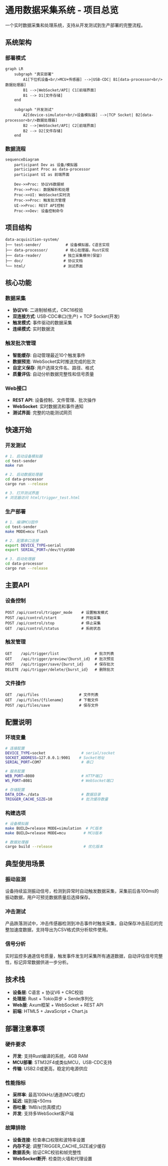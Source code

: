 # 通用数据采集系统 - 项目总览

一个实时数据采集和处理系统，支持从开发测试到生产部署的完整流程。

## 系统架构

### 部署模式

```mermaid
graph LR
    subgraph "真实部署"
        A1[下位机设备<br/>MCU+传感器] -->|USB-CDC| B1[data-processor<br/>数据处理器]
        B1 -->|WebSocket/API| C1[前端界面]
        B1 --> D1[文件存储]
    end
    
    subgraph "开发测试"  
        A2[device-simulator<br/>设备模拟器] -->|TCP Socket| B2[data-processor<br/>数据处理器]
        B2 -->|WebSocket/API| C2[前端界面] 
        B2 --> D2[文件存储]
    end
```

### 数据流程

```mermaid
sequenceDiagram
    participant Dev as 设备/模拟器
    participant Proc as data-processor
    participant UI as 前端界面
    
    Dev->>Proc: 协议V6数据帧
    Proc->>Proc: 数据解析和处理
    Proc->>UI: WebSocket实时流
    Proc->>Proc: 触发批次管理
    UI->>Proc: REST API控制
    Proc->>Dev: 设备控制命令
```

## 项目结构

```
data-acquisition-system/
├── test-sender/           # 设备模拟器，C语言实现
├── data-processor/        # 核心处理器，Rust实现  
├── data-reader/          # 独立采集模块(保留)
├── doc/                  # 协议文档
└── html/                 # 测试界面
```

## 核心功能

### 数据采集
- **协议V6**: 二进制帧格式，CRC16校验
- **双连接方式**: USB-CDC串口(生产) + TCP Socket(开发)
- **触发模式**: 事件驱动的数据采集
- **连续模式**: 实时数据流

### 触发批次管理
- **智能缓存**: 自动管理最近10个触发事件
- **数据预览**: WebSocket实时推送完成的批次
- **自定义保存**: 用户选择文件名、路径、格式
- **质量评估**: 自动分析数据完整性和信号质量

### Web接口
- **REST API**: 设备控制、文件管理、批次操作
- **WebSocket**: 实时数据流和事件通知
- **测试界面**: 完整的功能测试网页

## 快速开始

### 开发测试

```bash
# 1. 启动设备模拟器
cd test-sender
make run

# 2. 启动数据处理器  
cd data-processor
cargo run --release

# 3. 打开测试界面
# 浏览器访问 html/trigger_test.html
```

### 生产部署

```bash
# 1. 编译MCU固件
cd test-sender
make MODE=mcu flash

# 2. 配置串口连接
export DEVICE_TYPE=serial
export SERIAL_PORT=/dev/ttyUSB0

# 3. 启动处理器
cd data-processor  
cargo run --release
```

## 主要API

### 设备控制
```http
POST /api/control/trigger_mode    # 设置触发模式
POST /api/control/start           # 开始采集
POST /api/control/stop            # 停止采集
GET  /api/control/status          # 系统状态
```

### 触发管理
```http
GET    /api/trigger/list                # 批次列表
GET    /api/trigger/preview/{burst_id}  # 批次预览
POST   /api/trigger/save/{burst_id}     # 保存批次
DELETE /api/trigger/delete/{burst_id}   # 删除批次
```

### 文件操作
```http
GET  /api/files                  # 文件列表
GET  /api/files/{filename}       # 下载文件
POST /api/files/save             # 保存文件
```

## 配置说明

### 环境变量
```bash
# 连接配置
DEVICE_TYPE=socket                # serial/socket
SOCKET_ADDRESS=127.0.0.1:9001    # Socket地址
SERIAL_PORT=COM7                  # 串口

# 服务配置
WEB_PORT=8080                     # HTTP端口
WS_PORT=8081                      # WebSocket端口

# 存储配置  
DATA_DIR=./data                   # 数据目录
TRIGGER_CACHE_SIZE=10             # 批次缓存数量
```

### 构建选项
```bash
# 设备模拟器
make BUILD=release MODE=simulation  # PC版本
make BUILD=release MODE=mcu        # MCU版本

# 数据处理器
cargo build --release              # 优化版本
```

## 典型使用场景

### 振动监测
设备持续监测振动信号，检测到异常时自动触发数据采集，采集前后各100ms的振动数据，用户可预览数据质量后选择保存。

### 冲击测试  
产品跌落测试中，冲击传感器检测到冲击事件时触发采集，自动保存冲击前后的完整加速度数据，支持导出为CSV格式供分析软件使用。

### 信号分析
实时监控多通道信号质量，触发事件发生时采集所有通道数据，自动评估信号完整性，标记异常数据供进一步分析。

## 技术栈

- **设备层**: C语言 + 协议V6 + CRC校验
- **处理层**: Rust + Tokio异步 + Serde序列化  
- **Web层**: Axum框架 + WebSocket + REST API
- **前端**: HTML5 + JavaScript + Chart.js

## 部署注意事项

### 硬件要求
- **开发**: 支持Rust编译的系统，4GB RAM
- **MCU部署**: STM32F4或类似MCU，USB-CDC支持
- **传输**: USB2.0或更高，稳定的电源供应

### 性能指标
- **采样率**: 最高100kHz/通道(MCU模式)
- **延迟**: 端到端<50ms
- **吞吐量**: 1MB/s(仿真模式)
- **并发**: 支持多WebSocket客户端

### 故障排除
- **设备连接**: 检查串口权限和波特率设置
- **内存不足**: 调整TRIGGER_CACHE_SIZE减少缓存
- **数据丢失**: 验证CRC校验和帧完整性
- **WebSocket断开**: 检查防火墙和代理设置